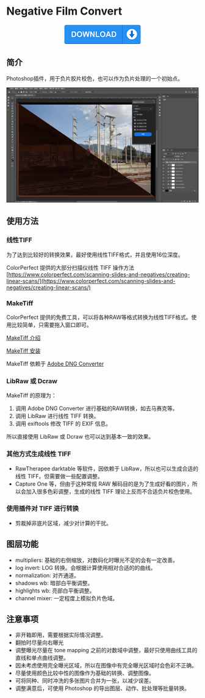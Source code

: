 # Negative Film Convert

<div align="center">
    <a href="/releases/download/0.0.2/negative.film.convert_PS_0.0.2.ccx">
        <img src="./static/images/download.png" width="200" height="50" alt="logo">
    </a>
</div>

## 简介

Photoshop插件，用于负片胶片校色，也可以作为负片处理的一个初始点。

![](./static/images/e.png)

## 使用方法

### 线性TIFF

为了达到比较好的转换效果，最好使用线性TIFF格式，并且使用16位深度。

ColorPerfect 提供的大部分扫描仪线性 TIFF 操作方法 [https://www.colorperfect.com/scanning-slides-and-negatives/creating-linear-scans/](https://www.colorperfect.com/scanning-slides-and-negatives/creating-linear-scans/)

### MakeTiff

ColorPerfect 提供的免费工具，可以将各种RAW等格式转换为线性TIFF格式。使用比较简单，只需要拖入窗口即可。

[MakeTiff 介绍](https://www.colorperfect.com/MakeTiff/)

[MakeTiff 安装](https://www.colorperfect.com/MakeTiff/Installation/)

MakeTiff 依赖于 [Adobe DNG Converter](https://helpx.adobe.com/tw/camera-raw/using/adobe-dng-converter.html)

### LibRaw 或 Dcraw

MakeTiff 的原理为：

1. 调用 Adobe DNG Converter 进行基础的RAW转换，如去马赛克等。
2. 调用 LibRaw 进行线性 TIFF 转换。
3. 调用 exiftools 修改 TIFF 的 EXIF 信息。

所以直接使用 LibRaw 或 Dcraw 也可以达到基本一致的效果。


### 其他方式生成线性 TIFF

 - RawTherapee darktable 等软件，因依赖于 LibRaw，所以也可以生成合适的线性 TIFF。但需要做一些配置调整。
 - Capture One 等，但由于这种常规 RAW 解码目的是为了生成好看的图片，所以会加入很多色彩调整，生成的线性 TIFF 理论上反而不合适负片校色使用。

### 使用插件对 TIFF 进行转换

- 剪裁掉非底片区域，减少对计算的干扰。

## 图层功能

- multipliers: 基础的右侧缩放，对数码化时曝光不足的会有一定改善。
- log invert: LOG 转换。会根据计算使用相对合适的的曲线。
- normalization: 对齐通道。
- shadows wb: 暗部白平衡调整。
- highlights wb: 亮部白平衡调整。
- channel mixer: 一定程度上模拟负片色域。
  
## 注意事项

- 非开箱即用，需要根据实际情况调整。
- 翻拍时尽量向右曝光
- 调整曝光尽量在 tone mapping 之前的对数域中调整，最好只使用曲线工具的直线和单点曲线调整。
- 因未考虑使用完全曝光区域，所以在图像中有完全曝光区域时会色彩不正确。
- 尽量使用颜色比较中性的图像作为基础的转换、调整图像。
- 可将同种、同时冲洗的多张图片合并为一张，以减少误差。
- 调整满意后，可使用 Photoshop 的导出图层、动作、批处理等批量转换。